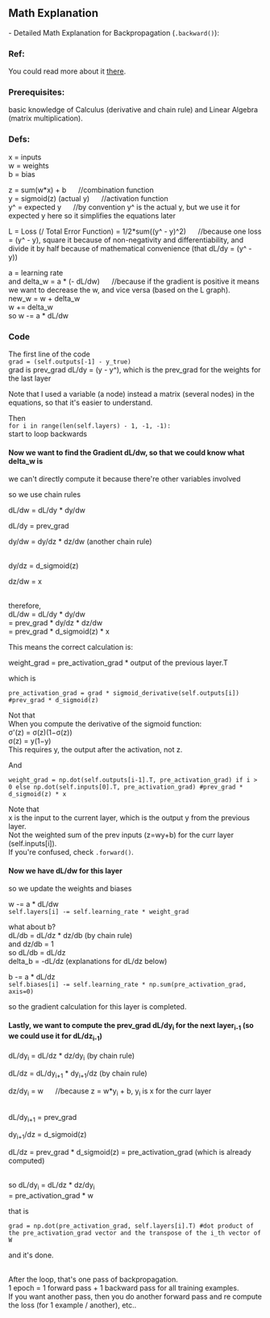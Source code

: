 
## Math Explanation
\- Detailed Math Explanation for Backpropagation (`.backward()`):

### Ref:
You could read more about it [there](https://www.nature.com/articles/323533a0).

### Prerequisites:
basic knowledge of Calculus (derivative and chain rule) and Linear Algebra (matrix multiplication).

### Defs:
x = inputs \
w = weights \
b = bias 

z = sum(w*x) + b &nbsp;&nbsp;&nbsp;&nbsp; //combination  function \
y = sigmoid(z) (actual y) &nbsp;&nbsp;&nbsp;&nbsp; //activation function \
y^ = expected y &nbsp;&nbsp;&nbsp;&nbsp; //by convention y^ is the actual y, but we use it for expected y here so it simplifies the equations later

L = Loss (/ Total Error Function) = 1/2*sum((y^ - y)^2) &nbsp;&nbsp;&nbsp;&nbsp; //because one loss = (y^ - y), square it because of non-negativity and differentiability, and divide it by half because of mathematical convenience (that dL/dy = (y^ - y))

a = learning rate \
and delta_w = a * (- dL/dw) &nbsp;&nbsp;&nbsp;&nbsp; //because if the gradient is positive it means we want to decrease the w, and vice versa (based on the L graph). \
new_w = w + delta_w \
w += delta_w \
so w -= a * dL/dw

### Code 
The first line of the code \
`grad = (self.outputs[-1] - y_true)` \
grad is prev_grad dL/dy = (y - y^), which is the prev_grad for the weights for the last layer

Note that I used a variable (a node) instead a matrix (several nodes) in the equations, so that it's easier to understand.

Then \
`for i in range(len(self.layers) - 1, -1, -1):` \
start to loop backwards

#### Now we want to find the Gradient dL/dw, so that we could know what delta_w is

we can't directly compute it because there're other variables involved 

so we use chain rules

dL/dw = dL/dy * dy/dw

dL/dy = prev_grad

dy/dw = dy/dz * dz/dw (another chain rule)

\
dy/dz = d_sigmoid(z)

dz/dw = x

\
therefore, \
dL/dw = dL/dy * dy/dw \
= prev_grad * dy/dz * dz/dw \
= prev_grad * d_sigmoid(z) * x

This means the correct calculation is:

weight_grad = pre_activation_grad * output of the previous layer.T

which is

`pre_activation_grad = grad * sigmoid_derivative(self.outputs[i]) #prev_grad * d_sigmoid(z)`

Not that \
When you compute the derivative of the sigmoid function: \
σ'(z) = σ(z)(1−σ(z)) \
σ(z) = y(1−y) \
This requires y, the output after the activation, not z.

And

`weight_grad = np.dot(self.outputs[i-1].T, pre_activation_grad) if i > 0 else np.dot(self.inputs[0].T, pre_activation_grad) #prev_grad * d_sigmoid(z) * x`

Note that \
x is the input to the current layer, which is the output y from the previous layer. \
Not the weighted sum of the prev inputs (z=wy+b) for the curr layer (self.inputs[i]). \
If you're confused, check `.forward()`.

#### Now we have dL/dw for this layer

so we update the weights and biases

w -= a * dL/dw \
`self.layers[i] -= self.learning_rate * weight_grad`

what about b? \
dL/db = dL/dz * dz/db (by chain rule) \
and dz/db = 1 \
so dL/db = dL/dz \
delta_b = -dL/dz (explanations for dL/dz below)

b -= a * dL/dz \
`self.biases[i] -= self.learning_rate * np.sum(pre_activation_grad, axis=0)`

so the gradient calculation for this layer is completed. 


#### Lastly, we want to compute the prev_grad dL/dy<sub>i</sub> for the next layer<sub>i-1</sub> (so we could use it for dL/dz<sub>i-1</sub>)

dL/dy<sub>i</sub> = dL/dz * dz/dy<sub>i</sub> (by chain rule)

dL/dz = dL/dy<sub>i+1</sub> * dy<sub>i+1</sub>/dz (by chain rule)

dz/dy<sub>i</sub> = w &nbsp;&nbsp;&nbsp;&nbsp; //because z = w*y<sub>i</sub> + b, y<sub>i</sub> is x for the curr layer 

\
dL/dy<sub>i+1</sub> = prev_grad

dy<sub>i+1</sub>/dz = d_sigmoid(z)

dL/dz = prev_grad * d_sigmoid(z) = pre_activation_grad (which is already computed)

\
so
dL/dy<sub>i</sub> = dL/dz * dz/dy<sub>i</sub> \
= pre_activation_grad * w

that is 

`grad = np.dot(pre_activation_grad, self.layers[i].T) #dot product of the pre_activation_grad vector and the transpose of the i_th vector of W` 

and it's done.

\
After the loop, that's one pass of backpropagation. \
1 epoch = 1 forward pass + 1 backward pass for all training examples. \
If you want another pass, then you do another forward pass and re compute the loss (for 1 example / another), etc..

